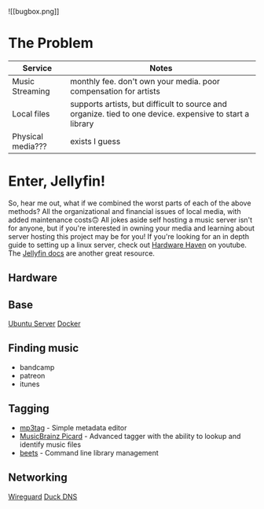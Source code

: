 ![[bugbox.png]]
# The Problem

| Service           | Notes                                                                                                    |
| ----------------- | -------------------------------------------------------------------------------------------------------- |
| Music Streaming   | monthly fee. don't own your media. poor compensation for artists                                         |
| Local files       | supports artists, but difficult to source and organize. tied to one device. expensive to start a library |
| Physical media??? | exists I guess                                                                                           |
# Enter, Jellyfin!
So, hear me out, what if we combined the worst parts of each of the above methods? All the organizational and financial issues of local media, with added maintenance costs🙃 All jokes aside self hosting a music server isn't for anyone, but if you're interested in owning your media and learning about server hosting this project may be for you! If you're looking for an in depth guide to setting up a linux server, check out [Hardware Haven](https://www.youtube.com/watch?v=eIHiRW4QH6I) on youtube. The [Jellyfin docs](https://jellyfin.org/docs/) are another great resource.
## Hardware
## Base
[Ubuntu Server](https://ubuntu.com/download/server)
[Docker](https://www.docker.com/)
## Finding music
- bandcamp
- patreon
- itunes
## Tagging
- [mp3tag](https://www.mp3tag.de/en/) - Simple metadata editor
- [MusicBrainz Picard](https://picard.musicbrainz.org/)  - Advanced tagger with the ability to lookup and identify music files
- [beets](https://beets.io/) - Command line library management
## Networking
[Wireguard](https://www.wireguard.com/)
[Duck DNS](https://www.duckdns.org/)